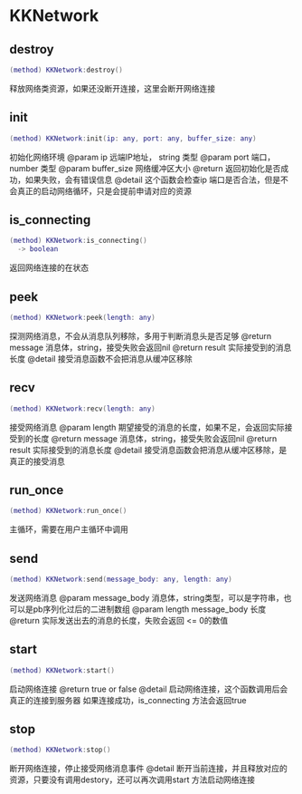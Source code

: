 # KKNetwork

## destroy

```lua
(method) KKNetwork:destroy()
```

 释放网络类资源，如果还没断开连接，这里会断开网络连接
## init

```lua
(method) KKNetwork:init(ip: any, port: any, buffer_size: any)
```

 初始化网络环境
 @param ip 远端IP地址， string 类型
 @param port 端口， number 类型
 @param buffer_size 网络缓冲区大小
 @return 返回初始化是否成功，如果失败，会有错误信息
 @detail 这个函数会检查ip 端口是否合法，但是不会真正的启动网络循环，只是会提前申请对应的资源
## is_connecting

```lua
(method) KKNetwork:is_connecting()
  -> boolean
```

 返回网络连接的在状态
## peek

```lua
(method) KKNetwork:peek(length: any)
```

 探测网络消息，不会从消息队列移除，多用于判断消息头是否足够
 @return message 消息体，string，接受失败会返回nil 
 @return result 实际接受到的消息长度
 @detail 接受消息函数不会把消息从缓冲区移除
## recv

```lua
(method) KKNetwork:recv(length: any)
```

 接受网络消息
 @param length 期望接受的消息的长度，如果不足，会返回实际接受到的长度
 @return message 消息体，string，接受失败会返回nil 
 @return result 实际接受到的消息长度
 @detail 接受消息函数会把消息从缓冲区移除，是真正的接受消息
## run_once

```lua
(method) KKNetwork:run_once()
```

 主循环，需要在用户主循环中调用
## send

```lua
(method) KKNetwork:send(message_body: any, length: any)
```

 发送网络消息
 @param message_body 消息体，string类型，可以是字符串，也可以是pb序列化过后的二进制数组
 @param length message_body 长度
 @return 实际发送出去的消息的长度，失败会返回 <= 0的数值
## start

```lua
(method) KKNetwork:start()
```

 启动网络连接
 @return true or false
 @detail 启动网络连接，这个函数调用后会真正的连接到服务器
 如果连接成功，is_connecting 方法会返回true
## stop

```lua
(method) KKNetwork:stop()
```

 断开网络连接，停止接受网络消息事件
 @detail 断开当前连接，并且释放对应的资源，只要没有调用destory，还可以再次调用start 方法启动网络连接

